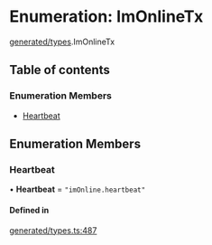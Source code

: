 # Enumeration: ImOnlineTx

[generated/types](../wiki/generated.types).ImOnlineTx

## Table of contents

### Enumeration Members

- [Heartbeat](../wiki/generated.types.ImOnlineTx#heartbeat)

## Enumeration Members

### Heartbeat

• **Heartbeat** = ``"imOnline.heartbeat"``

#### Defined in

[generated/types.ts:487](https://github.com/PolymeshAssociation/polymesh-sdk/blob/95e180d2/src/generated/types.ts#L487)
